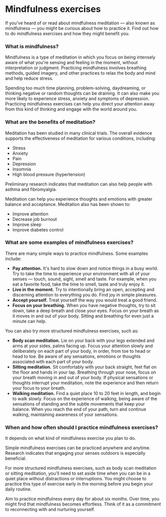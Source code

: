 # Mindfulness exercises

If you've heard of or read about mindfulness meditation — also known as mindfulness — you might be curious about how to practice it. Find out how to do mindfulness exercises and how they might benefit you.

### What is mindfulness?

Mindfulness is a type of meditation in which you focus on being intensely aware of what you're sensing and feeling in the moment, without interpretation or judgment. Practicing mindfulness involves breathing methods, guided imagery, and other practices to relax the body and mind and help reduce stress.

Spending too much time planning, problem-solving, daydreaming, or thinking negative or random thoughts can be draining. It can also make you more likely to experience stress, anxiety and symptoms of depression. Practicing mindfulness exercises can help you direct your attention away from this kind of thinking and engage with the world around you.

### What are the benefits of meditation?

Meditation has been studied in many clinical trials. The overall evidence supports the effectiveness of meditation for various conditions, including:

*   Stress
*   Anxiety
*   Pain
*   Depression
*   Insomnia
*   High blood pressure (hypertension)

Preliminary research indicates that meditation can also help people with asthma and fibromyalgia.

Meditation can help you experience thoughts and emotions with greater balance and acceptance. Meditation also has been shown to:

*   Improve attention
*   Decrease job burnout
*   Improve sleep
*   Improve diabetes control

### What are some examples of mindfulness exercises?

There are many simple ways to practice mindfulness. Some examples include:

*   **Pay attention.** It's hard to slow down and notice things in a busy world. Try to take the time to experience your environment with all of your senses — touch, sound, sight, smell and taste. For example, when you eat a favorite food, take the time to smell, taste and truly enjoy it.
*   **Live in the moment.** Try to intentionally bring an open, accepting and discerning attention to everything you do. Find joy in simple pleasures.
*   **Accept yourself.** Treat yourself the way you would treat a good friend.
*   **Focus on your breathing.** When you have negative thoughts, try to sit down, take a deep breath and close your eyes. Focus on your breath as it moves in and out of your body. Sitting and breathing for even just a minute can help.

You can also try more structured mindfulness exercises, such as:

*   **Body scan meditation.** Lie on your back with your legs extended and arms at your sides, palms facing up. Focus your attention slowly and deliberately on each part of your body, in order, from toe to head or head to toe. Be aware of any sensations, emotions or thoughts associated with each part of your body.
*   **Sitting meditation.** Sit comfortably with your back straight, feet flat on the floor and hands in your lap. Breathing through your nose, focus on your breath moving in and out of your body. If physical sensations or thoughts interrupt your meditation, note the experience and then return your focus to your breath.
*   **Walking meditation.** Find a quiet place 10 to 20 feet in length, and begin to walk slowly. Focus on the experience of walking, being aware of the sensations of standing and the subtle movements that keep your balance. When you reach the end of your path, turn and continue walking, maintaining awareness of your sensations.

### When and how often should I practice mindfulness exercises?

It depends on what kind of mindfulness exercise you plan to do.

Simple mindfulness exercises can be practiced anywhere and anytime. Research indicates that engaging your senses outdoors is especially beneficial.

For more structured mindfulness exercises, such as body scan meditation or sitting meditation, you'll need to set aside time when you can be in a quiet place without distractions or interruptions. You might choose to practice this type of exercise early in the morning before you begin your daily routine.

Aim to practice mindfulness every day for about six months. Over time, you might find that mindfulness becomes effortless. Think of it as a commitment to reconnecting with and nurturing yourself.